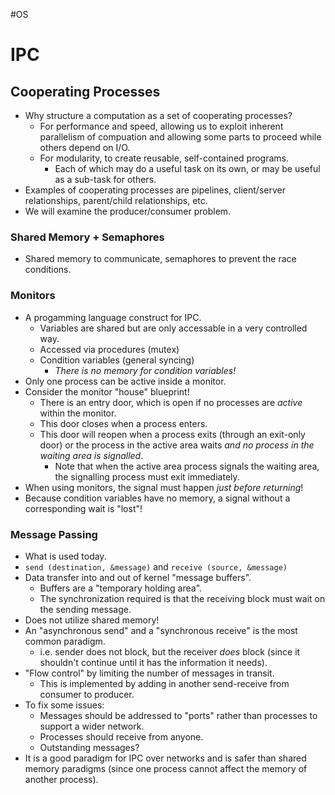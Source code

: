 #OS 
# IPC
## Cooperating Processes
- Why structure a computation as a set of cooperating processes?
	- For performance and speed, allowing us to exploit inherent parallelism of compuation and allowing some parts to proceed while others depend on I/O.
	- For modularity, to create reusable, self-contained programs.
		- Each of which may do a useful task on its own, or may be useful as a sub-task for others.
- Examples of cooperating processes are pipelines, client/server relationships, parent/child relationships, etc.
- We will examine the producer/consumer problem.

### Shared Memory + Semaphores
- Shared memory to communicate, semaphores to prevent the race conditions.

### Monitors
- A progamming language construct for IPC.
	- Variables are shared but are only accessable in a very controlled way.
	- Accessed via procedures (mutex)
	- Condition variables (general syncing)
		- *There is no memory for condition variables!*
- Only one process can be active inside a monitor.
- Consider the monitor "house" blueprint!
	- There is an entry door, which is open if no processes are *active* within the monitor.
	- This door closes when a process enters.
	- This door will reopen when a process exits (through an exit-only door) or the process in the active area waits *and no process in the waiting area is signalled*.
		- Note that when the active area process signals the waiting area, the signalling process must exit immediately.
- When using monitors, the signal must happen *just before returning*!
- Because condition variables have no memory, a signal without a corresponding wait is "lost"!

### Message Passing
- What is used today.
- `send (destination, &message)` and `receive (source, &message)`
- Data transfer into and out of kernel "message buffers".
	- Buffers are a "temporary holding area".
	- The synchronization required is that the receiving block must wait on the sending message.
- Does not utilize shared memory!
- An "asynchronous send" and a "synchronous receive" is the most common paradigm.
	- i.e. sender does not block, but the receiver *does* block (since it shouldn't continue until it has the information it needs).
- "Flow control" by limiting the number of messages in transit.
	- This is implemented by adding in another send-receive from consumer to producer.
- To fix some issues:
	- Messages should be addressed to "ports" rather than processes to support a wider network.
	- Processes should receive from anyone.
	- Outstanding messages?
- It is a good paradigm for IPC over networks and is safer than shared memory paradigms (since one process cannot affect the memory of another process).
